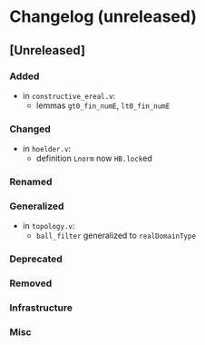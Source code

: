 # Changelog (unreleased)

## [Unreleased]

### Added

- in `constructive_ereal.v`:
  + lemmas `gt0_fin_numE`, `lt0_fin_numE`

### Changed

- in `hoelder.v`:
  + definition `Lnorm` now `HB.lock`ed

### Renamed

### Generalized

- in `topology.v`:
  + `ball_filter` generalized to `realDomainType`

### Deprecated

### Removed

### Infrastructure

### Misc
